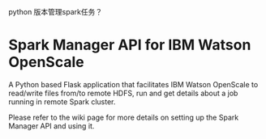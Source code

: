 python 版本管理spark任务？
# Spark Manager API for IBM Watson OpenScale
A Python based Flask application that facilitates IBM Watson OpenScale to read/write files from/to remote HDFS, run and get details about a job running in remote Spark cluster.

Please refer to the wiki page for more details on setting up the Spark Manager API and using it.
